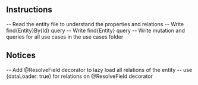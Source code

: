 ## Instructions

-- Read the entity file to understand the properties and relations
-- Write find{Entity}By{Id} query
-- Write find{Entity} query
-- Write mutation and queries for all use cases in the use cases folder

## Notices

-- Add @ResolveField decorator to lazy load all relations of the entity
-- use {dataLoader: true} for relations on @ResolveField decorator
